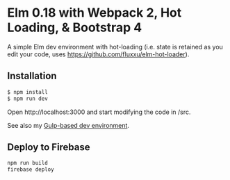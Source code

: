 # Elm 0.18 with Webpack 2, Hot Loading, & Bootstrap 4

A simple Elm dev environment with hot-loading (i.e. state is retained as you edit your code, uses https://github.com/fluxxu/elm-hot-loader).

## Installation

```sh
$ npm install
$ npm run dev
```

Open http://localhost:3000 and start modifying the code in /src.

See also my [Gulp-based dev environment](https://github.com/simonh1000/elm-fullstack-starter).


## Deploy to Firebase

```sh
npm run build
firebase deploy
```
